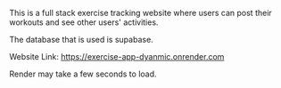 This is a full stack exercise tracking website where users can post their workouts and see other users' activities.

The database that is used is supabase.

Website Link: https://exercise-app-dyanmic.onrender.com

Render may take a few seconds to load. 